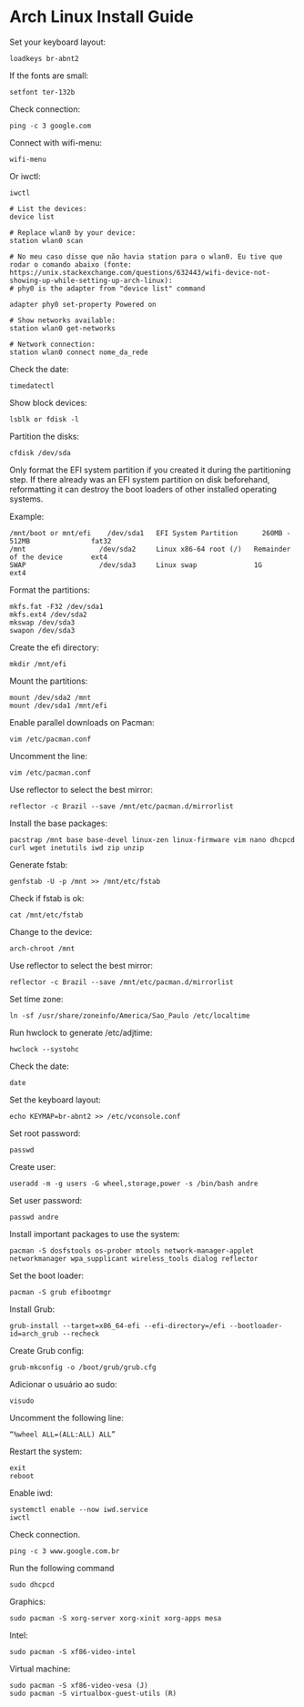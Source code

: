 # Arch Linux Install Guide

Set your keyboard layout:
```
loadkeys br-abnt2
```

If the fonts are small:
```
setfont ter-132b
```

Check connection:
```
ping -c 3 google.com
```

Connect with wifi-menu:
```
wifi-menu
```

Or iwctl:
```
iwctl

# List the devices:
device list

# Replace wlan0 by your device:
station wlan0 scan

# No meu caso disse que não havia station para o wlan0. Eu tive que rodar o comando abaixo (fonte: https://unix.stackexchange.com/questions/632443/wifi-device-not-showing-up-while-setting-up-arch-linux):
# phy0 is the adapter from "device list" command

adapter phy0 set-property Powered on

# Show networks available:
station wlan0 get-networks

# Network connection:
station wlan0 connect nome_da_rede
```

Check the date:
```
timedatectl
```

Show block devices:
```
lsblk or fdisk -l
```

Partition the disks:
```
cfdisk /dev/sda
```

Only format the EFI system partition if you created it during the partitioning step. If there already was an EFI system partition on disk beforehand, reformatting it can destroy the boot loaders of other installed operating systems.

Example:

```
/mnt/boot or mnt/efi 	/dev/sda1 	EFI System Partition 	  260MB - 512MB               fat32
/mnt                  /dev/sda2 	Linux x86-64 root (/) 	Remainder of the device 	  ext4
SWAP                  /dev/sda3 	Linux swap 	            1G 	                        ext4
```

Format the partitions:
```
mkfs.fat -F32 /dev/sda1
mkfs.ext4 /dev/sda2
mkswap /dev/sda3
swapon /dev/sda3
```

Create the efi directory:
```
mkdir /mnt/efi
```

Mount the partitions:
```
mount /dev/sda2 /mnt
mount /dev/sda1 /mnt/efi
```

Enable parallel downloads on Pacman:
```
vim /etc/pacman.conf
```

Uncomment the line:
```
vim /etc/pacman.conf
```

Use reflector to select the best mirror:
```
reflector -c Brazil --save /mnt/etc/pacman.d/mirrorlist
```

Install the base packages:
```
pacstrap /mnt base base-devel linux-zen linux-firmware vim nano dhcpcd curl wget inetutils iwd zip unzip
```

Generate fstab:
```
genfstab -U -p /mnt >> /mnt/etc/fstab
```

Check if fstab is ok:
```
cat /mnt/etc/fstab
```

Change to the device:
```
arch-chroot /mnt
```

Use reflector to select the best mirror:
```
reflector -c Brazil --save /mnt/etc/pacman.d/mirrorlist
```

Set time zone:
```
ln -sf /usr/share/zoneinfo/America/Sao_Paulo /etc/localtime
```

Run hwclock to generate /etc/adjtime:
```
hwclock --systohc 
```

Check the date:
```
date
```

Set the keyboard layout:
```
echo KEYMAP=br-abnt2 >> /etc/vconsole.conf  
```

Set root password:
```
passwd 
```

Create user:
```
useradd -m -g users -G wheel,storage,power -s /bin/bash andre
```

Set user password:
```
passwd andre
```

Install important packages to use the system:
```
pacman -S dosfstools os-prober mtools network-manager-applet networkmanager wpa_supplicant wireless_tools dialog reflector
```

Set the boot loader:
```
pacman -S grub efibootmgr
```
Install Grub:
```
grub-install --target=x86_64-efi --efi-directory=/efi --bootloader-id=arch_grub --recheck
```

Create Grub config:
```
grub-mkconfig -o /boot/grub/grub.cfg
```

Adicionar o usuário ao sudo:
```
visudo
```

Uncomment the following line:
```
“%wheel ALL=(ALL:ALL) ALL”
```

Restart the system:
```
exit
reboot
```

Enable iwd:
```
systemctl enable --now iwd.service
iwctl
```

Check connection.
```
ping -c 3 www.google.com.br
```

Run the following command
```
sudo dhcpcd
```

Graphics:
```
sudo pacman -S xorg-server xorg-xinit xorg-apps mesa
```

Intel:
```
sudo pacman -S xf86-video-intel
```

Virtual machine:
```
sudo pacman -S xf86-video-vesa (J)
sudo pacman -S virtualbox-guest-utils (R)
```

